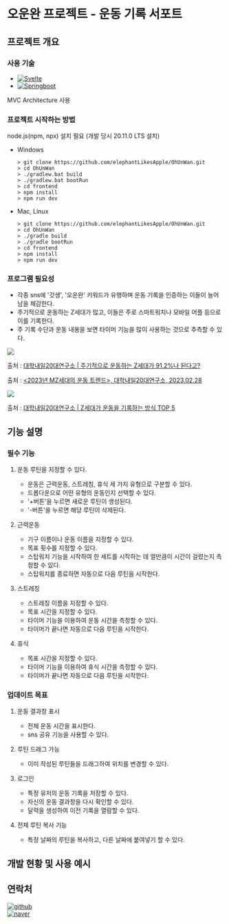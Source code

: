 # 오운완 프로젝트 - 운동 기록 서포트


## 프로젝트 개요

### 사용 기술
- [![Svelte][Svelte.dev]][Svelte-url]
- [![Springboot][Spring.dev]][Spring-url]

MVC Architecture 사용

### 프로젝트 시작하는 방법
node.js(npm, npx) 설치 필요 (개발 당시 20.11.0 LTS 설치)

   - Windows

         > git clone https://github.com/elephantLikesApple/OhUnWan.git
         > cd OhUnWan
         > ./gradlew.bat build
         > ./gradlew.bat bootRun
         > cd frontend
         > npm install
         > npm run dev

   - Mac, Linux

         > git clone https://github.com/elephantLikesApple/OhUnWan.git
         > cd OhUnWan
         > ./gradle build
         > ./gradle bootRun
         > cd frontend
         > npm install
         > npm run dev

### 프로그램 필요성

- 각종 sns에 '갓생', '오운완' 키워드가 유행하며 운동 기록을 인증하는 이들이 늘어남을 체감한다.
- 주기적으로 운동하는 Z세대가 많고, 이들은 주로 스마트워치나 모바일 어플 등으로 이를 기록한다.
- 주 기록 수단과 운동 내용을 보면 타이머 기능을 많이 사용하는 것으로 추측할 수 있다.

![](https://s3.ap-northeast-2.amazonaws.com/univ-20slab/FileData/Board/Content/202304/38474/8cad5deb-1223-4b8a-a145-7dc5d3fffbf5.png)

출처 : [대학내일20대연구소 | 주기적으로 운동하는 Z세대가 91.2%나 된다고?](https://www.20slab.org/archives/38474)

출처 : [<2023년 MZ세대의 운동 트렌드>, 대학내일20대연구소, 2023.02.28](https://www.20slab.org/Archives/38432)

![](https://s3.ap-northeast-2.amazonaws.com/univ-20slab/FileData/Board/Content/202304/38475/56b3113c-dd5d-40d0-83c4-c33fffd429e1.png)

출처 : [대학내일20대연구소 | Z세대가 운동을 기록하는 방식 TOP 5](https://www.20slab.org/Archives/38475)


## 기능 설명

### 필수 기능

1. 운동 루틴을 지정할 수 있다.
   - 운동은 근력운동, 스트레칭, 휴식 세 가지 유형으로 구분할 수 있다.
   - 드롭다운으로 어떤 유형의 운동인지 선택할 수 있다.
   - '+버튼'을 누르면 새로운 루틴이 생성된다.
   - '-버튼'을 누르면 해당 루틴이 삭제된다.


2. 근력운동
   - 기구 이름이나 운동 이름을 지정할 수 있다.
   - 목표 횟수를 지정할 수 있다.
   - 스탑워치 기능을 시작하여 한 세트를 시작하는 데 얼만큼이 시간이 걸렸는지 측정할 수 있다.
   - 스탑워치를 종료하면 자동으로 다음 루틴을 시작한다.


3. 스트레칭
   - 스트레칭 이름을 지정할 수 있다.
   - 목표 시간을 지정할 수 있다.
   - 타이머 기능을 이용하여 운동 시간을 측정할 수 있다.
   - 타이머가 끝나면 자동으로 다음 루틴을 시작한다.


4. 휴식
   - 목표 시간을 지정할 수 있다.
   - 타이머 기능을 이용하여 휴식 시간을 측정할 수 있다.
   - 타이머가 끝나면 자동으로 다음 루틴을 시작한다.


### 업데이트 목표

1. 운동 결과창 표시
   - 전체 운동 시간을 표시한다.
   - sns 공유 기능을 사용할 수 있다.


2. 루틴 드래그 가능
   - 이미 작성된 루틴들을 드래그하여 위치를 변경할 수 있다.


3. 로그인
   - 특정 유저의 운동 기록을 저장할 수 있다.
   - 자신의 운동 결과창을 다시 확인할 수 있다.
   - 달력을 생성하여 이전 기록을 열람할 수 있다.


4. 전체 루틴 복사 기능
   - 특정 날짜의 루틴을 복사하고, 다른 날짜에 붙여넣기 할 수 있다.


## 개발 현황 및 사용 예시


## 연락처
[![github][github.profile]][github-url]  
[![naver][naver.mail]][naver-url]


[Svelte.dev]: https://img.shields.io/badge/Svelte_1.0.0-4A4A55?style=for-the-badge&logo=svelte&logoColor=FF3E00
[Svelte-url]: https://svelte.dev/
[Spring.dev]: https://img.shields.io/badge/SpringBoot_3.2.2-6CB52D?style=for-the-badge&logo=SpringBoot&logoColor=F4F4F4
[Spring-url]: https://spring.io/projects/spring-boot/
[github.profile]: https://img.shields.io/badge/elephantLikesApple-888888?style=for-the-badge&logo=github&logoColor=FFFFFF&label=github
[github-url]: https://github.com/elephantLikesApple
[naver.mail]: https://img.shields.io/badge/elephant890-F4F4F4?style=for-the-badge&logo=naver&logoColor=F4F4F4&label=naver&labelColor=03C75A
[naver-url]: https://mail.naver.com/write?to=elephant890@naver.com